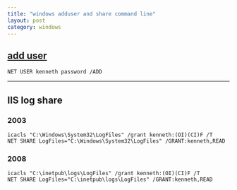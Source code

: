 ```yaml
---
title: "windows adduser and share command line"
layout: post
category: windows
---
```


## [add user](https://www.windows-commandline.com/add-user-from-command-line/)

```
NET USER kenneth password /ADD
```

---

## IIS log share

### 2003

```
icacls "C:\Windows\System32\LogFiles" /grant kenneth:(OI)(CI)F /T
NET SHARE LogFiles="C:\Windows\System32\LogFiles" /GRANT:kenneth,READ
```

### 2008

```
icacls "C:\inetpub\logs\LogFiles" /grant kenneth:(OI)(CI)F /T
NET SHARE LogFiles="C:\inetpub\logs\LogFiles" /GRANT:kenneth,READ
```
